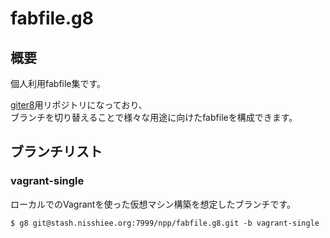fabfile.g8
================================================================================


概要
------------------------------------------------------------

個人利用fabfile集です。

[giter8](https://github.com/n8han/giter8)用リポジトリになっており、  
ブランチを切り替えることで様々な用途に向けたfabfileを構成できます。


ブランチリスト
------------------------------------------------------------

### vagrant-single

ローカルでのVagrantを使った仮想マシン構築を想定したブランチです。

```
$ g8 git@stash.nisshiee.org:7999/npp/fabfile.g8.git -b vagrant-single
```
